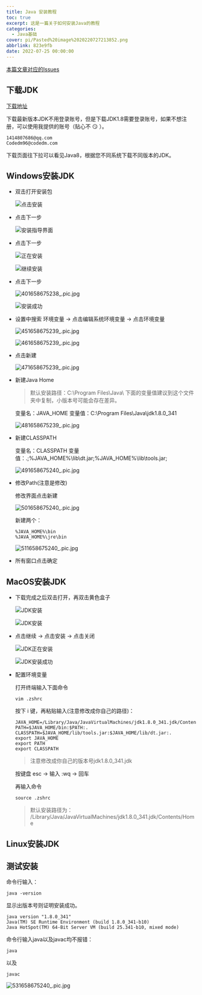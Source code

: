 ```yaml
---
title: Java 安装教程
toc: true
excerpt: 这是一篇关于如何安装Java的教程
categories:
  - Java基础
cover: pi/Pasted%20image%2020220727213852.png
abbrlink: 823e9fb
date: 2022-07-25 00:00:00
---
```


[本篇文章对应的Issues](https://github.com/Code-dm/Re-learning-Java/issues/1)

<!-- more -->

## 下载JDK

[下载地址](https://www.oracle.com/java/technologies/downloads/)

下载最新版本JDK不用登录账号，但是下载JDK1.8需要登录账号，如果不想注册，可以使用我提供的账号（贴心不 :smirk: ）。

```
1414807686@qq.com
Codedm96@codedm.com
```

下载页面往下拉可以看见Java8，根据您不同系统下载不同版本的JDK。

## Windows安装JDK

- 双击打开安装包
  
  ![点击安装](https://s2.loli.net/2022/07/24/cz9nY54x1A3Lk8S.jpg)  

- 点击下一步
  
  ![安装指导界面](https://s2.loli.net/2022/07/24/z5PowLs3Of1WiDq.jpg)

- 点击下一步
  
  ![正在安装](https://s2.loli.net/2022/07/24/cdmSZO6YPKyNWBU.jpg)

  ![继续安装](https://s2.loli.net/2022/07/24/c3UhVdIbzWtKyQv.jpg)

- 点击下一步

  ![401658675238_.pic.jpg](https://s2.loli.net/2022/07/24/PEHrJkqytmcbz6i.jpg)

  ![安装成功](https://s2.loli.net/2022/07/24/u8KGQMU4NzV1fSY.jpg)

- 设置中搜索 环境变量 -> 点击编辑系统环境变量 -> 点击环境变量
  
  ![451658675239_.pic.jpg](https://s2.loli.net/2022/07/24/HYv6EOLMbDil21A.jpg)

  ![461658675239_.pic.jpg](https://s2.loli.net/2022/07/24/K3fa4H7Azp2lYQy.jpg)

- 点击新建
  
  ![471658675239_.pic.jpg](https://s2.loli.net/2022/07/24/4THEioCaGLRz3xK.jpg)
  
- 新建Java Home
  
  > 默认安装路径：C:\Program Files\Java\ 下面的变量值建议到这个文件夹中复制，小版本号可能会存在差异。

  变量名：JAVA_HOME
  变量值：C:\Program Files\Java\jdk1.8.0_341

  ![481658675239_.pic.jpg](https://s2.loli.net/2022/07/24/DQeFp2GbfL6arCu.jpg)

- 新建CLASSPATH
  
  变量名：CLASSPATH
  变量值：.;%JAVA_HOME%\lib\dt.jar;%JAVA_HOME%\lib\tools.jar;

  ![491658675240_.pic.jpg](https://s2.loli.net/2022/07/24/1wdfK8GS9iC62Bm.jpg)

- 修改Path(注意是修改)
  
  修改界面点击新建

  ![501658675240_.pic.jpg](https://s2.loli.net/2022/07/24/IAa4ijNt6nheHBx.jpg)
  
  新建两个：
  ```
  %JAVA_HOME%\bin
  %JAVA_HOME%\jre\bin
  ```
  ![511658675240_.pic.jpg](https://s2.loli.net/2022/07/24/DPcrl5REb1673S4.jpg)

- 所有窗口点击确定

## MacOS安装JDK

- 下载完成之后双击打开，再双击黄色盒子
  
  ![JDK安装](https://s2.loli.net/2022/07/24/lxOkVPhb4oG8esF.png)

  ![JDK安装](https://s2.loli.net/2022/07/24/Jzh8xormR67i9Gp.png)

- 点击继续 -> 点击安装 -> 点击关闭
  
  ![JDK正在安装](https://s2.loli.net/2022/07/24/lzysqbh8pMRBPai.png)

  ![JDK安装成功](https://s2.loli.net/2022/07/24/TWa2pRcPey1LKMn.png)

- 配置环境变量
  
  打开终端输入下面命令

  ``` vim .zshrc ```

  按下 i 键，再粘贴输入(注意修改成你自己的路径)：

  ```
  JAVA_HOME=/Library/Java/JavaVirtualMachines/jdk1.8.0_341.jdk/Contents/Home
  PATH=$JAVA_HOME/bin:$PATH:.
  CLASSPATH=$JAVA_HOME/lib/tools.jar:$JAVA_HOME/lib/dt.jar:.
  export JAVA_HOME
  export PATH
  export CLASSPATH
  ````

  > 注意修改成你自己的版本号jdk1.8.0_341.jdk

  按键盘 esc -> 输入 :wq -> 回车

  再输入命令

  ``` 
  source .zshrc
  ```
  
  > 默认安装路径为：
  /Library/Java/JavaVirtualMachines/jdk1.8.0_341.jdk/Contents/Home


## Linux安装JDK

## 测试安装

命令行输入：
```
java -version
```

显示出版本号则证明安装成功。

```
java version "1.8.0_341"
Java(TM) SE Runtime Environment (build 1.8.0_341-b10)
Java HotSpot(TM) 64-Bit Server VM (build 25.341-b10, mixed mode)
```

命令行输入java以及javac均不报错：

``` 
java
```

以及

```
javac
```

![531658675240_.pic.jpg](https://s2.loli.net/2022/07/24/9zBxkfyrZdDCN1s.jpg)